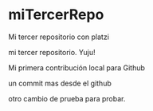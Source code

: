 # miTercerRepo
Mi tercer repositorio con platzi

mi tercer repositorio. Yuju!

Mi primera contribución local para Github

un commit mas desde el github

otro cambio de prueba para probar.

